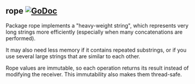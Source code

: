 ## rope [![GoDoc](https://godoc.org/github.com/fvbommel/util/rope?status.svg)](https://godoc.org/github.com/fvbommel/util/rope)

Package rope implements a "heavy-weight string", which represents very long strings more efficiently (especially when many concatenations are performed).

It may also need less memory if it contains repeated substrings, or if you use several large strings that are similar to each other.

Rope values are immutable, so each operation returns its result instead of modifying the receiver. This immutability also makes them thread-safe.

